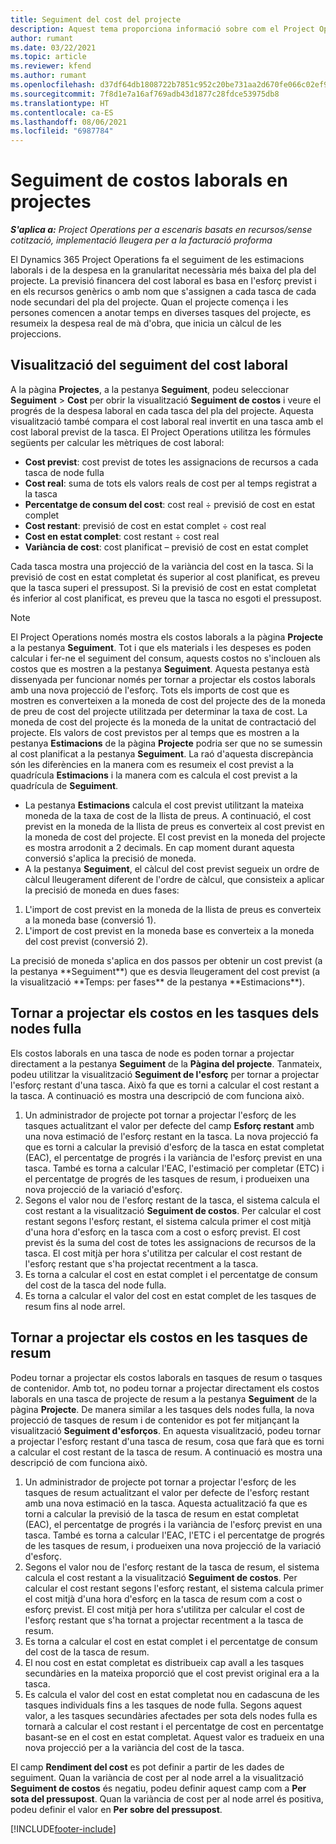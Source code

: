 ```yaml
---
title: Seguiment del cost del projecte
description: Aquest tema proporciona informació sobre com el Project Operations fa el seguiment del progrés segons el cost laboral i la despesa d'un projecte.
author: rumant
ms.date: 03/22/2021
ms.topic: article
ms.reviewer: kfend
ms.author: rumant
ms.openlocfilehash: d37df64db1808722b7851c952c20be731aa2d670fe066c02ef90386712487407
ms.sourcegitcommit: 7f8d1e7a16af769adb43d1877c28fdce53975db8
ms.translationtype: HT
ms.contentlocale: ca-ES
ms.lasthandoff: 08/06/2021
ms.locfileid: "6987784"
---
```

# <a name="labor-cost-tracking-on-projects"></a>Seguiment de costos laborals en projectes

_**S'aplica a:** Project Operations per a escenaris basats en recursos/sense cotització, implementació lleugera per a la facturació proforma_

El Dynamics 365 Project Operations fa el seguiment de les estimacions laborals i de la despesa en la granularitat necessària més baixa del pla del projecte. La previsió financera del cost laboral es basa en l'esforç previst i en els recursos genèrics o amb nom que s'assignen a cada tasca de cada node secundari del pla del projecte. Quan el projecte comença i les persones comencen a anotar temps en diverses tasques del projecte, es resumeix la despesa real de mà d'obra, que inicia un càlcul de les projeccions.

## <a name="labor-cost-tracking-view"></a>Visualització del seguiment del cost laboral

A la pàgina **Projectes**, a la pestanya **Seguiment**, podeu seleccionar **Seguiment** > **Cost** per obrir la visualització **Seguiment de costos** i veure el progrés de la despesa laboral en cada tasca del pla del projecte. Aquesta visualització també compara el cost laboral real invertit en una tasca amb el cost laboral previst de la tasca. El Project Operations utilitza les fórmules següents per calcular les mètriques de cost laboral:

- **Cost previst**: cost previst de totes les assignacions de recursos a cada tasca de node fulla
- **Cost real**: suma de tots els valors reals de cost per al temps registrat a la tasca
- **Percentatge de consum del cost**: cost real ÷ previsió de cost en estat complet
- **Cost restant**: previsió de cost en estat complet ÷ cost real
- **Cost en estat complet**: cost restant ÷ cost real
- **Variància de cost**: cost planificat – previsió de cost en estat complet

Cada tasca mostra una projecció de la variància del cost en la tasca. Si la previsió de cost en estat completat és superior al cost planificat, es preveu que la tasca superi el pressupost. Si la previsió de cost en estat completat és inferior al cost planificat, es preveu que la tasca no esgoti el pressupost.

>[!NOTE]
> El Project Operations només mostra els costos laborals a la pàgina **Projecte** a la pestanya **Seguiment**. Tot i que els materials i les despeses es poden calcular i fer-ne el seguiment del consum, aquests costos no s'inclouen als costos que es mostren a la pestanya **Seguiment**. Aquesta pestanya està dissenyada per funcionar només per tornar a projectar els costos laborals amb una nova projecció de l'esforç.
Tots els imports de cost que es mostren es converteixen a la moneda de cost del projecte des de la moneda de preu de cost del projecte utilitzada per determinar la taxa de cost. La moneda de cost del projecte és la moneda de la unitat de contractació del projecte. Els valors de cost previstos per al temps que es mostren a la pestanya **Estimacions** de la pàgina **Projecte** podria ser que no se sumessin al cost planificat a la pestanya **Seguiment**. La raó d'aquesta discrepància són les diferències en la manera com es resumeix el cost previst a la quadrícula **Estimacions** i la manera com es calcula el cost previst a la quadrícula de **Seguiment**. 
>
> - La pestanya **Estimacions** calcula el cost previst utilitzant la mateixa moneda de la taxa de cost de la llista de preus. A continuació, el cost previst en la moneda de la llista de preus es converteix al cost previst en la moneda de cost del projecte. El cost previst en la moneda del projecte es mostra arrodonit a 2 decimals. En cap moment durant aquesta conversió s'aplica la precisió de moneda. 
> - A la pestanya **Seguiment**, el càlcul del cost previst segueix un ordre de càlcul lleugerament diferent de l'ordre de càlcul, que consisteix a aplicar la precisió de moneda en dues fases: 
   ><ol>
   ><li>L'import de cost previst en la moneda de la llista de preus es converteix a la moneda base (conversió 1).</li>
   ><li>L'import de cost previst en la moneda base es converteix a la moneda del cost previst (conversió 2). </li>
   ></ol>
   >La precisió de moneda s'aplica en dos passos per obtenir un cost previst (a la pestanya **Seguiment**) que es desvia lleugerament del cost previst (a la visualització **Temps: per fases** de la pestanya **Estimacions**). 
   
## <a name="reprojecting-costs-on-leaf-node-tasks"></a>Tornar a projectar els costos en les tasques dels nodes fulla

Els costos laborals en una tasca de node es poden tornar a projectar directament a la pestanya **Seguiment** de la **Pàgina del projecte**. Tanmateix, podeu utilitzar la visualització **Seguiment de l'esforç** per tornar a projectar l'esforç restant d'una tasca. Això fa que es torni a calcular el cost restant a la tasca. A continuació es mostra una descripció de com funciona això.

1. Un administrador de projecte pot tornar a projectar l'esforç de les tasques actualitzant el valor per defecte del camp **Esforç restant** amb una nova estimació de l'esforç restant en la tasca. La nova projecció fa que es torni a calcular la previsió d'esforç de la tasca en estat completat (EAC), el percentatge de progrés i la variància de l'esforç previst en una tasca. També es torna a calcular l'EAC, l'estimació per completar (ETC) i el percentatge de progrés de les tasques de resum, i produeixen una nova projecció de la variació d'esforç.
2. Segons el valor nou de l'esforç restant de la tasca, el sistema calcula el cost restant a la visualització **Seguiment de costos**. Per calcular el cost restant segons l'esforç restant, el sistema calcula primer el cost mitjà d'una hora d'esforç en la tasca com a cost o esforç previst. El cost previst és la suma del cost de totes les assignacions de recursos de la tasca. El cost mitjà per hora s'utilitza per calcular el cost restant de l'esforç restant que s'ha projectat recentment a la tasca.
3. Es torna a calcular el cost en estat complet i el percentatge de consum del cost de la tasca del node fulla.
4. Es torna a calcular el valor del cost en estat complet de les tasques de resum fins al node arrel.

## <a name="reprojecting-costs-on-summary-tasks"></a>Tornar a projectar els costos en les tasques de resum

Podeu tornar a projectar els costos laborals en tasques de resum o tasques de contenidor. Amb tot, no podeu tornar a projectar directament els costos laborals en una tasca de projecte de resum a la pestanya **Seguiment** de la pàgina **Projecte**. De manera similar a les tasques dels nodes fulla, la nova projecció de tasques de resum i de contenidor es pot fer mitjançant la visualització **Seguiment d'esforços**. En aquesta visualització, podeu tornar a projectar l'esforç restant d'una tasca de resum, cosa que farà que es torni a calcular el cost restant de la tasca de resum. A continuació es mostra una descripció de com funciona això.

1. Un administrador de projecte pot tornar a projectar l'esforç de les tasques de resum actualitzant el valor per defecte de l'esforç restant amb una nova estimació en la tasca. Aquesta actualització fa que es torni a calcular la previsió de la tasca de resum en estat completat (EAC), el percentatge de progrés i la variància de l'esforç previst en una tasca. També es torna a calcular l'EAC, l'ETC i el percentatge de progrés de les tasques de resum, i produeixen una nova projecció de la variació d'esforç.
2. Segons el valor nou de l'esforç restant de la tasca de resum, el sistema calcula el cost restant a la visualització **Seguiment de costos**. Per calcular el cost restant segons l'esforç restant, el sistema calcula primer el cost mitjà d'una hora d'esforç en la tasca de resum com a cost o esforç previst. El cost mitjà per hora s'utilitza per calcular el cost de l'esforç restant que s'ha tornat a projectar recentment a la tasca de resum.
3. Es torna a calcular el cost en estat complet i el percentatge de consum del cost de la tasca de resum.
4. El nou cost en estat completat es distribueix cap avall a les tasques secundàries en la mateixa proporció que el cost previst original era a la tasca.
5. Es calcula el valor del cost en estat completat nou en cadascuna de les tasques individuals fins a les tasques de node fulla. Segons aquest valor, a les tasques secundàries afectades per sota dels nodes fulla es tornarà a calcular el cost restant i el percentatge de cost en percentatge basant-se en el cost en estat completat. Aquest valor es tradueix en una nova projecció per a la variància del cost de la tasca. 


El camp **Rendiment del cost** es pot definir a partir de les dades de seguiment. Quan la variància de cost per al node arrel a la visualització **Seguiment de costos** és negatiu, podeu definir aquest camp com a **Per sota del pressupost**. Quan la variància de cost per al node arrel és positiva, podeu definir el valor en **Per sobre del pressupost**.


[!INCLUDE[footer-include](../includes/footer-banner.md)]
